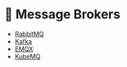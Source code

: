 # 💬 Message Brokers

- [RabbitMQ](RabbitMQ.md)
- [Kafka](Kafka.md)
- [EMQX](EMQX.md)
- [KubeMQ](KubeMQ.md)